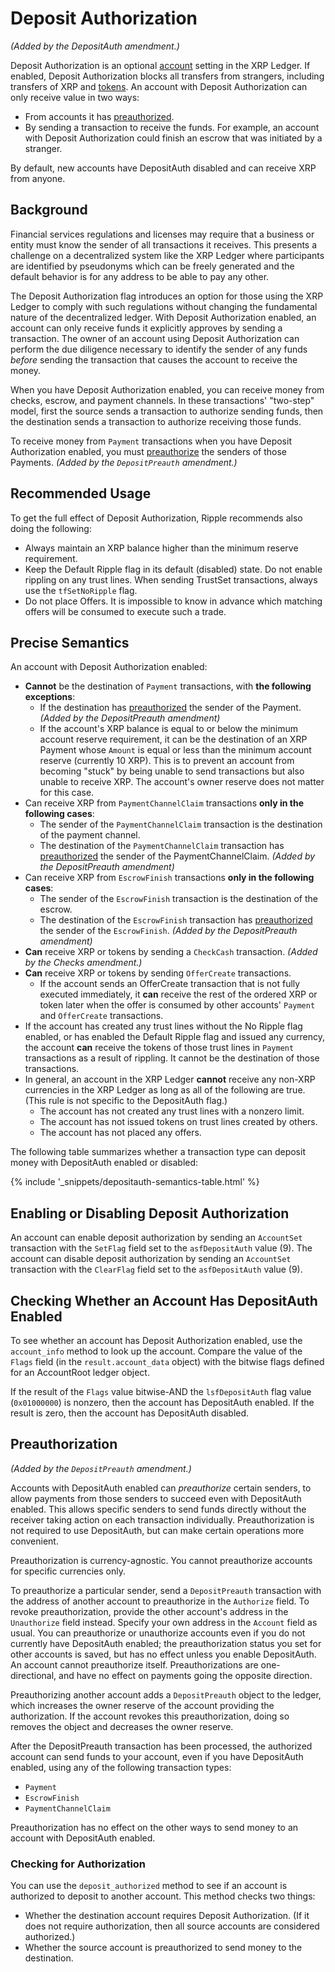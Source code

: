 # Deposit Authorization

_(Added by the DepositAuth amendment.)_

Deposit Authorization is an optional [account](accounts.md) setting in the XRP Ledger. If enabled, Deposit Authorization blocks all transfers from strangers, including transfers of XRP and [tokens](../tokens/tokens.md). An account with Deposit Authorization can only receive value in two ways:

- From accounts it has [preauthorized](#preauthorization).
- By sending a transaction to receive the funds. For example, an account with Deposit Authorization could finish an escrow that was initiated by a stranger.

By default, new accounts have DepositAuth disabled and can receive XRP from anyone.

## Background

Financial services regulations and licenses may require that a business or entity must know the sender of all transactions it receives. This presents a challenge on a decentralized system like the XRP Ledger where participants are identified by pseudonyms which can be freely generated and the default behavior is for any address to be able to pay any other.

The Deposit Authorization flag introduces an option for those using the XRP Ledger to comply with such regulations without changing the fundamental nature of the decentralized ledger. With Deposit Authorization enabled, an account can only receive funds it explicitly approves by sending a transaction. The owner of an account using Deposit Authorization can perform the due diligence necessary to identify the sender of any funds _before_ sending the transaction that causes the account to receive the money.

When you have Deposit Authorization enabled, you can receive money from checks, escrow, and payment channels. In these transactions' "two-step" model, first the source sends a transaction to authorize sending funds, then the destination sends a transaction to authorize receiving those funds.

To receive money from `Payment` transactions when you have Deposit Authorization enabled, you must [preauthorize](#preauthorization) the senders of those Payments. _(Added by the `DepositPreauth` amendment.)_

## Recommended Usage

To get the full effect of Deposit Authorization, Ripple recommends also doing the following:

- Always maintain an XRP balance higher than the minimum reserve requirement.
- Keep the Default Ripple flag in its default (disabled) state. Do not enable rippling  on any trust lines. When sending TrustSet transactions, always use the `tfSetNoRipple` flag.
- Do not place Offers. It is impossible to know in advance which matching offers will be consumed to execute such a trade. <!-- STYLE_OVERRIDE: will -->

## Precise Semantics

An account with Deposit Authorization enabled:

- **Cannot** be the destination of `Payment` transactions, with **the following exceptions**:
    - If the destination has [preauthorized](#preauthorization) the sender of the Payment. _(Added by the DepositPreauth amendment)_
    - If the account's XRP balance is equal to or below the minimum account reserve requirement, it can be the destination of an XRP Payment whose `Amount` is equal or less than the minimum account reserve (currently 10 XRP). This is to prevent an account from becoming "stuck" by being unable to send transactions but also unable to receive XRP. The account's owner reserve does not matter for this case.
- Can receive XRP from `PaymentChannelClaim` transactions **only in the following cases**:
    - The sender of the `PaymentChannelClaim` transaction is the destination of the payment channel.
    - The destination of the `PaymentChannelClaim` transaction has [preauthorized](#preauthorization) the sender of the PaymentChannelClaim. _(Added by the DepositPreauth amendment)_
- Can receive XRP from `EscrowFinish` transactions **only in the following cases**:
    - The sender of the `EscrowFinish` transaction is the destination of the escrow.
    - The destination of the `EscrowFinish` transaction has [preauthorized](#preauthorization) the sender of the `EscrowFinish`. _(Added by the DepositPreauth amendment)_
- **Can** receive XRP or tokens by sending a `CheckCash` transaction. _(Added by the Checks amendment.)_
- **Can** receive XRP or tokens by sending `OfferCreate` transactions.
    - If the account sends an OfferCreate transaction that is not fully executed immediately, it **can** receive the rest of the ordered XRP or token later when the offer is consumed by other accounts' `Payment` and `OfferCreate` transactions.
- If the account has created any trust lines without the No Ripple flag enabled, or has enabled the Default Ripple flag and issued any currency, the account **can** receive the tokens of those trust lines in `Payment` transactions as a result of rippling. It cannot be the destination of those transactions.
- In general, an account in the XRP Ledger **cannot** receive any non-XRP currencies in the XRP Ledger as long as all of the following are true. (This rule is not specific to the DepositAuth flag.)
    - The account has not created any trust lines with a nonzero limit.
    - The account has not issued tokens on trust lines created by others.
    - The account has not placed any offers.

The following table summarizes whether a transaction type can deposit money with DepositAuth enabled or disabled:

{% include '_snippets/depositauth-semantics-table.html' %}
<!--{#_ #}-->


## Enabling or Disabling Deposit Authorization

An account can enable deposit authorization by sending an `AccountSet` transaction with the `SetFlag` field set to the `asfDepositAuth` value (9). The account can disable deposit authorization by sending an `AccountSet` transaction with the `ClearFlag` field set to the `asfDepositAuth` value (9). 

<!-- For more information on AccountSet flags, see [AccountSet flags](accountset.html). -->

## Checking Whether an Account Has DepositAuth Enabled

To see whether an account has Deposit Authorization enabled, use the `account_info` method to look up the account. Compare the value of the `Flags` field (in the `result.account_data` object) with the bitwise flags defined for an AccountRoot ledger object.

If the result of the `Flags` value bitwise-AND the `lsfDepositAuth` flag value (`0x01000000`) is nonzero, then the account has DepositAuth enabled. If the result is zero, then the account has DepositAuth disabled.

## Preauthorization

_(Added by the `DepositPreauth` amendment.)_

Accounts with DepositAuth enabled can _preauthorize_ certain senders, to allow payments from those senders to succeed even with DepositAuth enabled. This allows specific senders to send funds directly without the receiver taking action on each transaction individually. Preauthorization is not required to use DepositAuth, but can make certain operations more convenient.

Preauthorization is currency-agnostic. You cannot preauthorize accounts for specific currencies only.

To preauthorize a particular sender, send a `DepositPreauth` transaction with the address of another account to preauthorize in the `Authorize` field. To revoke preauthorization, provide the other account's address in the `Unauthorize` field instead. Specify your own address in the `Account` field as usual. You can preauthorize or unauthorize accounts even if you do not currently have DepositAuth enabled; the preauthorization status you set for other accounts is saved, but has no effect unless you enable DepositAuth. An account cannot preauthorize itself. Preauthorizations are one-directional, and have no effect on payments going the opposite direction.

Preauthorizing another account adds a `DepositPreauth` object to the ledger, which increases the owner reserve of the account providing the authorization. If the account revokes this preauthorization, doing so removes the object and decreases the owner reserve.

After the DepositPreauth transaction has been processed, the authorized account can send funds to your account, even if you have DepositAuth enabled, using any of the following transaction types:

- `Payment`
- `EscrowFinish`
- `PaymentChannelClaim`

Preauthorization has no effect on the other ways to send money to an account with DepositAuth enabled. 

<!--
See [Precise Semantics](#precise-semantics) for the exact rules.
-->

### Checking for Authorization

You can use the `deposit_authorized` method to see if an account is authorized to deposit to another account. This method checks two things: <!-- STYLE_OVERRIDE: is authorized to -->

- Whether the destination account requires Deposit Authorization. (If it does not require authorization, then all source accounts are considered authorized.)
- Whether the source account is preauthorized to send money to the destination.

<!--
## See Also

- The [DepositPreauth transaction][] reference.
- The [DepositPreauth ledger object type](depositpreauth-object.html).
- The [deposit_authorized method][] of the [`rippled` API](http-websocket-apis.html).
- The [Authorized Trust Lines](authorized-trust-lines.html) feature (`RequireAuth` flag) limits which counterparties can hold non-XRP currencies issued by an account.
- The `DisallowXRP` flag indicates that an account should not receive XRP. This is a softer protection than Deposit Authorization, and is not enforced by the XRP Ledger. (Client applications should honor this flag or at least warn about it.)
- The `RequireDest` flag indicates that an account can only receive currency amounts if the sending transaction specifies a [Destination Tag](become-an-xrp-ledger-gateway.html#source-and-destination-tags). This protects users from forgetting to indicate the purpose of a payment, but does not protect recipients from unknown senders, who can make up arbitrary destination tags.
- [Partial Payments](partial-payments.html) provide a way for accounts to return unwanted payments while subtracting [transfer fees](transfer-fees.html) and exchange rates from the amount delivered instead of adding them to the amount sent.
-->
